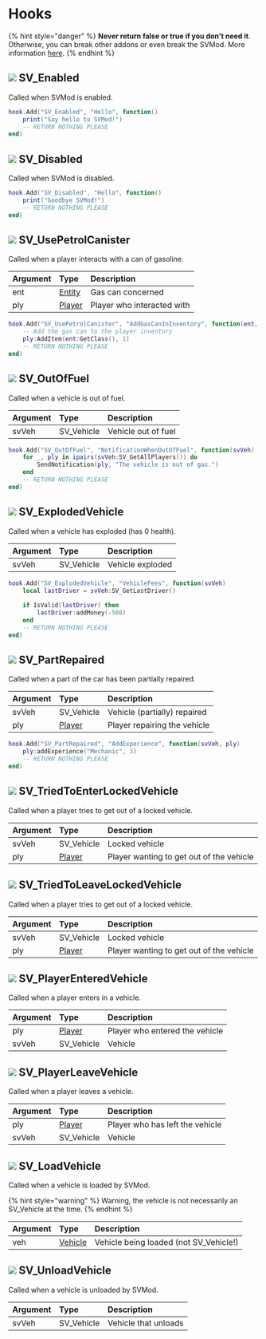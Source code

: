 # Hooks

{% hint style="danger" %}
**Never return false or true if you don't need it**. Otherwise, you can break other addons or even break the SVMod. More information [here](https://wiki.facepunch.com/gmod/Hook_Library_Usage#returningfromhooks).
{% endhint %}

## ![](../.gitbook/assets/shared.svg) SV\_Enabled

Called when SVMod is enabled.

```lua
hook.Add("SV_Enabled", "Hello", function()
    print("Say hello to SVMod!")
    -- RETURN NOTHING PLEASE
end)
```

## ![](../.gitbook/assets/shared.svg) SV\_Disabled

Called when SVMod is disabled.

```lua
hook.Add("SV_Disabled", "Hello", function()
    print("Goodbye SVMod!")
    -- RETURN NOTHING PLEASE
end)
```

## ![](../.gitbook/assets/server.svg) SV\_UsePetrolCanister

Called when a player interacts with a can of gasoline.

| Argument | Type | Description |
| :--- | :--- | :--- |
| ent | [Entity](https://wiki.facepunch.com/gmod/Entity) | Gas can concerned |
| ply | [Player](https://wiki.facepunch.com/gmod/Player) | Player who interacted with |

```lua
hook.Add("SV_UsePetrolCanister", "AddGasCanInInventory", function(ent, ply)
    -- Add the gas can to the player inventory
    ply:AddItem(ent:GetClass(), 1)
    -- RETURN NOTHING PLEASE
end)
```

## ![](../.gitbook/assets/server.svg) SV\_OutOfFuel

Called when a vehicle is out of fuel.

| Argument | Type | Description |
| :--- | :--- | :--- |
| svVeh | SV\_Vehicle | Vehicle out of fuel |

```lua
hook.Add("SV_OutOfFuel", "NotificationWhenOutOfFuel", function(svVeh)
    for _, ply in ipairs(svVeh:SV_GetAllPlayers()) do
        SendNotification(ply, "The vehicle is out of gas.")
    end
    -- RETURN NOTHING PLEASE
end)
```

## ![](../.gitbook/assets/server.svg) SV\_ExplodedVehicle

Called when a vehicle has exploded \(has 0 health\).

| Argument | Type | Description |
| :--- | :--- | :--- |
| svVeh | SV\_Vehicle | Vehicle exploded |

```lua
hook.Add("SV_ExplodedVehicle", "VehicleFees", function(svVeh)
    local lastDriver = svVeh:SV_GetLastDriver()
    
    if IsValid(lastDriver) then
        lastDriver:addMoney(-500)
    end
    -- RETURN NOTHING PLEASE
end)
```

## ![](../.gitbook/assets/server.svg) SV\_PartRepaired

Called when a part of the car has been partially repaired.

| Argument | Type | Description |
| :--- | :--- | :--- |
| svVeh | SV\_Vehicle | Vehicle \(partially\) repaired |
| ply | [Player](https://wiki.facepunch.com/gmod/Player) | Player repairing the vehicle |

```lua
hook.Add("SV_PartRepaired", "AddExperience", function(svVeh, ply)
    ply:addExperience("Mechanic", 3)
    -- RETURN NOTHING PLEASE
end)
```

## ![](../.gitbook/assets/server.svg) SV\_TriedToEnterLockedVehicle

Called when a player tries to get out of a locked vehicle.

| Argument | Type | Description |
| :--- | :--- | :--- |
| svVeh | SV\_Vehicle | Locked vehicle |
| ply | [Player](https://wiki.facepunch.com/gmod/Player) | Player wanting to get out of the vehicle |

## ![](../.gitbook/assets/server.svg) SV\_TriedToLeaveLockedVehicle

Called when a player tries to get out of a locked vehicle.

| Argument | Type | Description |
| :--- | :--- | :--- |
| svVeh | SV\_Vehicle | Locked vehicle |
| ply | [Player](https://wiki.facepunch.com/gmod/Player) | Player wanting to get out of the vehicle |

## ![](../.gitbook/assets/shared.svg) SV\_PlayerEnteredVehicle

Called when a player enters in a vehicle.

| Argument | Type | Description |
| :--- | :--- | :--- |
| ply | [Player](https://wiki.facepunch.com/gmod/Global.Player) | Player who entered the vehicle |
| svVeh | SV\_Vehicle | Vehicle |

## ![](../.gitbook/assets/shared.svg) SV\_PlayerLeaveVehicle

Called when a player leaves a vehicle.

| Argument | Type | Description |
| :--- | :--- | :--- |
| ply | [Player](https://wiki.facepunch.com/gmod/Global.Player) | Player who has left the vehicle |
| svVeh | SV\_Vehicle | Vehicle |

## ![](../.gitbook/assets/shared.svg) SV\_LoadVehicle

Called when a vehicle is loaded by SVMod.

{% hint style="warning" %}
Warning, the vehicle is not necessarily an SV\_Vehicle at the time.
{% endhint %}

| Argument | Type | Description |
| :--- | :--- | :--- |
| veh | [Vehicle](https://wiki.facepunch.com/gmod/Vehicle) | Vehicle being loaded \(not SV\_Vehicle!\) |

## ![](../.gitbook/assets/shared.svg) SV\_UnloadVehicle

Called when a vehicle is unloaded by SVMod.

| Argument | Type | Description |
| :--- | :--- | :--- |
| svVeh | SV\_Vehicle | Vehicle that unloads |

